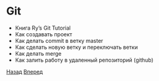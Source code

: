 # __Git__
 * Книга Ry’s Git Tutorial
 * Как создавать проект
 * Как делать commit в ветку master
 * Как сделать новую ветку и переключать ветки
 * Как делать merge
 * Как залить работу в удаленный репозиторий (github)

 [Назад](README-7.md) [Вперед](README-9.md)